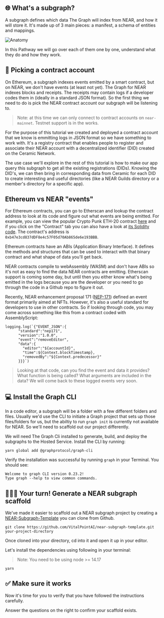 ## 🌐 What's a subgraph?

A subgraph defines which data The Graph will index from NEAR, and how it will store it. It's made up of 3 main pieces: a manifest, a schema of entities and mappings.

![Anatomy](https://raw.githubusercontent.com/figment-networks/learn-web3-dapp/main/markdown/__images__/the-graph/subgraph-01.png)

In this Pathway we will go over each of them one by one, understand what they do and how they work.

## 🤝 Picking a contract account

On Ethereum, a subgraph indexes events emitted by a smart contract, but on NEAR, we don't have events (at least not yet). The Graph for NEAR indexes blocks and receipts. The receipts may contain logs if a developer codes them in (ideally in a standard JSON format). So the first thing we need to do is pick the NEAR contract account our subgraph will be listening to.

> Note: at this time we can only connect to contract accounts on `near-mainnet`. Testnet support is in the works.

For the purpose of this tutorial we created and deployed a contract account that we know is emmitting logs in JSON format so we have something to work with. It's a registry contract that enables people to register and associate their NEAR account with a decentralized identifier (DID) created on the Ceramic Network.

The use case we'll explore in the rest of this tutorial is how to make our app query this subgraph to get all the existing registrations (DIDs). Knowing the DID's, we can then bring in corresponding data from Ceramic for each DID to create interesting and useful directories (like a NEAR Guilds directory or a member's directory for a specific app).

## Ethereum vs NEAR "events"

For Ethereum contracts, you can go to Etherscan and lookup the contract address to look at its code and figure out what events are being emitted. For example, you can view the popular Crypto Punk ETH-20 contract [here](https://etherscan.io/address/0xb47e3cd837dDF8e4c57F05d70Ab865de6e193BBB) and if you click on the "Contract" tab you can also have a look at [its Solidity code](https://etherscan.io/address/0xb47e3cd837dDF8e4c57F05d70Ab865de6e193BBB). The contract's address is `0xb47e3cd837dDF8e4c57F05d70Ab865de6e193BBB`.

Ethereum contracts have an ABIs (Application Binary Interface). It defines the methods and structures that can be used to interact with that binary contract and what shape of data you'll get back.

NEAR contracts compile to webAssembly (WASM) and don't have ABIs so it's not as easy to find the data NEAR contracts are emitting. Etherscan support is coming some day, but until then you either know what's being emitted in the logs because you are the developer or you need to go through the code in a Github repo to figure it out.

Recently, NEAR enhancement proposal 171 ([NEP-171](https://github.com/near/NEPs/blob/master/specs/Standards/NonFungibleToken/Event.md)) defined an event format primarily aimed at NFTs. However, it's also a useful standard for developers to use in other contracts. So if looking through code, you may come across something like this from a contract coded with AssemblyScript:

```text
logging.log(`{"EVENT_JSON":{
      "standard":"nep171",
      "version":"1.0.0",
      "event":"removeEditor",
      "data":{
        "editor":"${accountId}",
        "time":${Context.blockTimestamp},
        "removedBy":"${Context.predecessor}"
      }}}`)
```

> Looking at that code, can you find the event and data it provides? What function is being called? What arguments are included in the data? We will come back to these logged events very soon.

## 💻 Install the Graph CLI

In a code editor, a subgraph will be a folder with a few different folders and files. Usually we'd use the CLI to initiate a Graph project that sets up those files/folders for us, but the abiltiy to run `graph init` is currently not available for NEAR. So we'll need to scaffold out our project differently.

We will need The Graph Cli installed to generate, build, and deploy the subgraphs to the Hosted Service. Install the CLI by running:

```text
yarn global add @graphprotocol/graph-cli
```

Verify the installation was successful by running `graph` in your Terminal. You should see:

```text
Welcome to graph CLI version 0.23.2!
Type graph --help to view common commands.
```

## 🧑🏼‍💻 Your turn! Generate a NEAR subgraph scaffold

We've made it easier to scaffold out a NEAR subgraph project by creating a [NEAR-Subgraph-Template](https://github.com/VitalPointAI/near-subgraph-template) you can clone from Github.

```text
git clone https://github.com/VitalPointAI/near-subgraph-template.git your-project-directory
```

Once cloned into your directory, cd into it and open it up in your editor.

Let's install the dependencies using following in your terminal:

> Note: You need to be using node >= 14.17

```text
yarn
```

## ✅ Make sure it works

Now it's time for you to verify that you have followed the instructions carefully.

Answer the questions on the right to confirm your scaffold exists.
